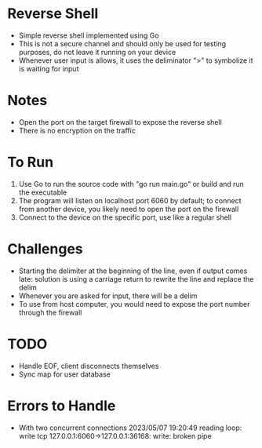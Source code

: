 # Reverse Shell
- Simple reverse shell implemented using Go
- This is not a secure channel and should only be used for testing purposes, do not leave it running on your device
- Whenever user input is allows, it uses the deliminator ">" to symbolize it is waiting for input

# Notes
- Open the port on the target firewall to expose the reverse shell
- There is no encryption on the traffic

# To Run
1. Use Go to run the source code with "go run main.go" or build and run the executable
2. The program will listen on localhost port 6060 by default; to connect from another device, you likely need to open the port on the firewall
3. Connect to the device on the specific port, use like a regular shell

# Challenges
- Starting the delimiter at the beginning of the line, even if output comes late: solution is using a carriage return to rewrite the line and replace the delim
- Whenever you are asked for input, there will be a delim
- To use from host computer, you would need to expose the port number through the firewall

# TODO
- Handle EOF, client disconnects themselves
- Sync map for user database

# Errors to Handle
- With two concurrent connections
    2023/05/07 19:20:49 reading loop:       write tcp 127.0.0.1:6060->127.0.0.1:36168: write: broken pipe